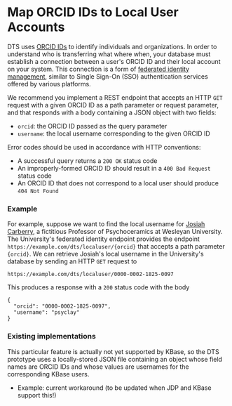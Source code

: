 # Map ORCID IDs to Local User Accounts

DTS uses [ORCID IDs](https://info.orcid.org/what-is-orcid/) to identify
individuals and organizations. In order to understand who is transferring what
where when, your database must establish a connection between a user's ORCID ID
and their local account on your system. This connection is a form of
[federated identity management](https://en.wikipedia.org/wiki/Federated_identity),
similar to Single Sign-On (SSO) authentication services offered by various
platforms.

We recommend you implement a REST endpoint that accepts an HTTP `GET` request
with a given ORCID ID as a path parameter or request parameter, and that
responds with a body containing a JSON object with two fields:

* `orcid`: the ORCID ID passed as the query parameter
* `username`: the local username corresponding to the given ORCID ID

Error codes should be used in accordance with HTTP conventions:

* A successful query returns a `200 OK` status code
* An improperly-formed ORCID ID should result in a `400 Bad Request` status code
* An ORCID ID that does not correspond to a local user should produce `404 Not Found`

### Example

For example, suppose we want to find the local username for [Josiah Carberry](https://orcid.org/0000-0002-1825-0097),
a fictitious Professor of Psychoceramics at Wesleyan University. The University's
federated identity endpoint provides the endpoint `https://example.com/dts/localuser/{orcid}`
that accepts a path parameter `{orcid}`. We can retrieve Josiah's local username
in the University's database by sending an HTTP `GET` request to

```
https://example.com/dts/localuser/0000-0002-1825-0097
```

This produces a responѕe with a `200` status code with the body

```
{
  "orcid": "0000-0002-1825-0097",
  "username": "psyclay"
}
```

### Existing implementations

This particular feature is actually not yet supported by KBase, so the DTS
prototype uses a locally-stored JSON file containing an object whose
field names are ORCID IDs and whose values are usernames for the corresponding
KBase users.

* Example: current workaround (to be updated when JDP and KBase support this!)
